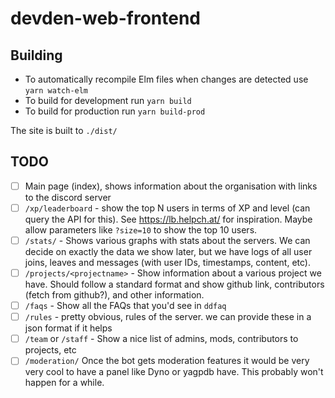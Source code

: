 # devden-web-frontend

## Building

* To automatically recompile Elm files when changes are detected use `yarn watch-elm`
* To build for development run `yarn build`
* To build for production run `yarn build-prod`

The site is built to `./dist/`

## TODO

- [ ] Main page (index), shows information about the organisation with links to the discord server
- [ ] `/xp/leaderboard` - show the top N users in terms of XP and level (can query the API for this).
  See https://lb.helpch.at/ for inspiration. Maybe allow parameters like `?size=10` to show the top 10 users.
- [ ] `/stats/` - Shows various graphs with stats about the servers. We can decide on exactly the data we show later,
  but we have logs of all user joins, leaves and messages (with user IDs, timestamps, content, etc).
- [ ] `/projects/<projectname>` - Show information about a various project we have.
  Should follow a standard format and show github link, contributors (fetch from github?), and other information.
- [ ] `/faqs` - Show all the FAQs that you'd see in `ddfaq`
- [ ] `/rules` - pretty obvious, rules of the server. we can provide these in a json format if it helps
- [ ] `/team` or `/staff` - Show a nice list of admins, mods, contributors to projects, etc
- [ ] `/moderation/` Once the bot gets moderation features it would be very very cool to have a panel
  like Dyno or yagpdb have. This probably won't happen for a while.
